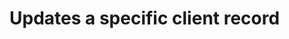 #  Updates a specific client record

<api-endpoint openapi-path="../../../openapi.yml" method="PUT" endpoint="/clients/{id}"/>